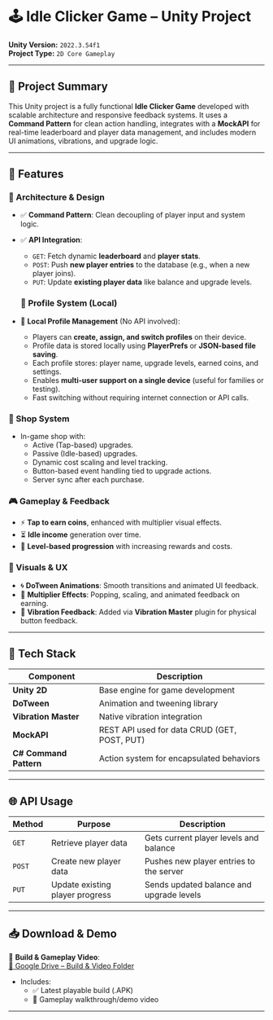 # 🕹️ Idle Clicker Game – Unity Project

**Unity Version:** `2022.3.54f1`  
**Project Type:** `2D Core Gameplay`  

---

## 📌 Project Summary

This Unity project is a fully functional **Idle Clicker Game** developed with scalable architecture and responsive feedback systems. It uses a **Command Pattern** for clean action handling, integrates with a **MockAPI** for real-time leaderboard and player data management, and includes modern UI animations, vibrations, and upgrade logic.

---

## 🚀 Features

### 🧠 Architecture & Design

- ✅ **Command Pattern**: Clean decoupling of player input and system logic.
- ✅ **API Integration**:
  - `GET`: Fetch dynamic **leaderboard** and **player stats**.
  - `POST`: Push **new player entries** to the database (e.g., when a new player joins).
  - `PUT`: Update **existing player data** like balance and upgrade levels.
    
  ### 👤 Profile System (Local)

- 📱 **Local Profile Management** (No API involved):
  - Players can **create, assign, and switch profiles** on their device.
  - Profile data is stored locally using **PlayerPrefs** or **JSON-based file saving**.
  - Each profile stores: player name, upgrade levels, earned coins, and settings.
  - Enables **multi-user support on a single device** (useful for families or testing).
  - Fast switching without requiring internet connection or API calls.

### 🛒 Shop System

- In-game shop with:
  - Active (Tap-based) upgrades.
  - Passive (Idle-based) upgrades.
  - Dynamic cost scaling and level tracking.
  - Button-based event handling tied to upgrade actions.
  - Server sync after each purchase.

### 🎮 Gameplay & Feedback

- ⚡ **Tap to earn coins**, enhanced with multiplier visual effects.
- ⏳ **Idle income** generation over time.
- 🧮 **Level-based progression** with increasing rewards and costs.

### 🎨 Visuals & UX

- 🌀 **DoTween Animations**: Smooth transitions and animated UI feedback.
- 🎉 **Multiplier Effects**: Popping, scaling, and animated feedback on earning.
- 📳 **Vibration Feedback**: Added via **Vibration Master** plugin for physical button feedback.

---

## 🧰 Tech Stack

| Component             | Description                                  |
|-----------------------|----------------------------------------------|
| **Unity 2D**          | Base engine for game development             |
| **DoTween**           | Animation and tweening library               |
| **Vibration Master**  | Native vibration integration                 |
| **MockAPI**           | REST API used for data CRUD (GET, POST, PUT)|
| **C# Command Pattern**| Action system for encapsulated behaviors     |

---

## 🌐 API Usage

| Method | Purpose                          | Description                                        |
|--------|----------------------------------|----------------------------------------------------|
| `GET`  | Retrieve player data             | Gets current player levels and balance            |
| `POST` | Create new player data           | Pushes new player entries to the server           |
| `PUT`  | Update existing player progress  | Sends updated balance and upgrade levels          |

---

## 📥 Download & Demo

🔗 **Build & Gameplay Video**:  
[📁 Google Drive – Build & Video Folder](https://drive.google.com/drive/folders/1276_p4APFRM2P_0bIFmUM5XYo7G1vpn4?usp=sharing)

- Includes:
  - ✅ Latest playable build (.APK)
  - 🎥 Gameplay walkthrough/demo video


---

